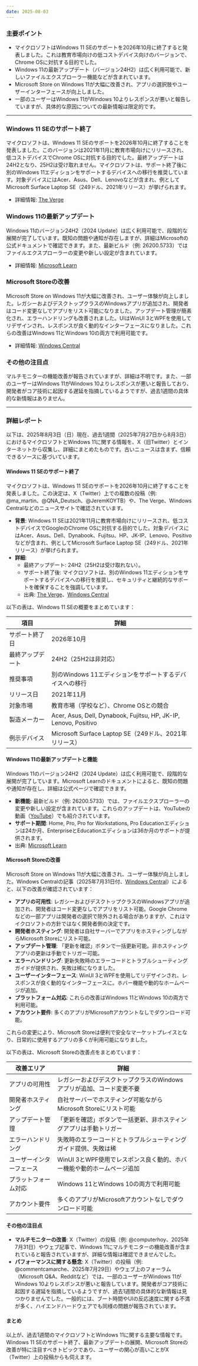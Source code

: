 ```yaml
---
date: 2025-08-03
---
```


### 主要ポイント
- マイクロソフトはWindows 11 SEのサポートを2026年10月に終了すると発表しました。これは教育市場向けの低コストデバイス向けのバージョンで、Chrome OSに対抗する目的でした。
- Windows 11の最新アップデート（バージョン24H2）は広く利用可能で、新しいファイルエクスプローラー機能などが含まれています。
- Microsoft Store on Windows 11が大幅に改善され、アプリの選択肢やユーザーインターフェースが向上しました。
- 一部のユーザーはWindows 11がWindows 10よりレスポンスが悪いと報告していますが、具体的な原因についての最新情報は限定的です。

---

### Windows 11 SEのサポート終了
マイクロソフトは、Windows 11 SEのサポートを2026年10月に終了することを発表しました。このバージョンは2021年11月に教育市場向けにリリースされ、低コストデバイスでChrome OSに対抗する目的でした。最終アップデートは24H2となり、25H2は受け取れません。マイクロソフトは、サポート終了後に別のWindows 11エディションをサポートするデバイスへの移行を推奨しています。対象デバイスにはAcer、Asus、Dell、Lenovoなどが含まれ、例としてMicrosoft Surface Laptop SE（249ドル、2021年リリース）が挙げられます。

- 詳細情報: [The Verge](https://www.theverge.com/news/717253/microsoft-windows-11-se-chrome-os-competitor-end-of-support)

### Windows 11の最新アップデート
Windows 11のバージョン24H2（2024 Update）は広く利用可能で、段階的な展開が完了しています。既知の問題や通知が存在しますが、詳細はMicrosoftの公式ドキュメントで確認できます。また、最新ビルド（例: 26200.5733）ではファイルエクスプローラーの変更や新しい設定が含まれています。

- 詳細情報: [Microsoft Learn](https://learn.microsoft.com/en-us/windows/release-health/windows11-release-information)

### Microsoft Storeの改善
Microsoft Store on Windows 11が大幅に改善され、ユーザー体験が向上しました。レガシーおよびデスクトップクラスのWindowsアプリが追加され、開発者はコード変更なしでアプリをリスト可能になりました。アップデート管理が簡素化され、エラーハンドリングも改善されました。UIはWinUI 3とWPFを使用してリデザインされ、レスポンスが良く動的なインターフェースになりました。これらの改善はWindows 11とWindows 10の両方で利用可能です。

- 詳細情報: [Windows Central](https://www.windowscentral.com/microsoft/windows-11/the-microsoft-store-on-windows-11-is-actually-great-now-heres-why-you-should-be-using-it-in-2025)

### その他の注目点
マルチモニターの機能改善が報告されていますが、詳細は不明です。また、一部のユーザーはWindows 11がWindows 10よりレスポンスが悪いと報告しており、開発者がコア技術に起因する遅延を指摘しているようですが、過去1週間の具体的な新情報はありません。

---

### 詳細レポート

以下は、2025年8月3日（日）現在、過去1週間（2025年7月27日から8月3日）におけるマイクロソフトとWindows 11に関する情報を、X（旧Twitter）とインターネットから収集し、詳細にまとめたものです。古いニュースは含まず、信頼できるソースに基づいています。

#### Windows 11 SEのサポート終了
マイクロソフトは、Windows 11 SEのサポートを2026年10月に終了することを発表しました。この決定は、X（Twitter）上での複数の投稿（例: @ma_martin、@QNA_Deutsch、@JeremKOYTB）や、The Verge、Windows Centralなどのニュースサイトで確認されています。

- **背景**: Windows 11 SEは2021年11月に教育市場向けにリリースされ、低コストデバイスでGoogleのChrome OSに対抗する目的でした。対象デバイスにはAcer、Asus、Dell、Dynabook、Fujitsu、HP、JK-IP、Lenovo、Positivoなどが含まれ、例としてMicrosoft Surface Laptop SE（249ドル、2021年リリース）が挙げられます。
- **詳細**:
  - 最終アップデート: 24H2（25H2は受け取れない）。
  - サポート終了後: マイクロソフトは、別のWindows 11エディションをサポートするデバイスへの移行を推奨し、セキュリティと継続的なサポートを確保することを強調しています。
  - 出典: [The Verge](https://www.theverge.com/news/717253/microsoft-windows-11-se-chrome-os-competitor-end-of-support)、[Windows Central](https://www.windowscentral.com/microsoft/windows/windows-11/microsoft-is-killing-windows-11-se)

以下の表は、Windows 11 SEの概要をまとめています：

| 項目                          | 詳細                                                                 |
|-------------------------------|----------------------------------------------------------------------|
| サポート終了日               | 2026年10月                                                           |
| 最終アップデート             | 24H2（25H2は非対応）                                                 |
| 推奨事項                     | 別のWindows 11エディションをサポートするデバイスへの移行               |
| リリース日                   | 2021年11月                                                           |
| 対象市場                     | 教育市場（学校など）、Chrome OSとの競合                               |
| 製造メーカー                 | Acer, Asus, Dell, Dynabook, Fujitsu, HP, JK-IP, Lenovo, Positivo     |
| 例示デバイス                 | Microsoft Surface Laptop SE（249ドル、2021年リリース）                |

#### Windows 11の最新アップデートと機能
Windows 11のバージョン24H2（2024 Update）は広く利用可能で、段階的な展開が完了しています。Microsoft Learnのドキュメントによると、既知の問題や通知が存在し、詳細は公式ページで確認できます。

- **新機能**: 最新ビルド（例: 26200.5733）では、ファイルエクスプローラーの変更や新しい設定が含まれています。これらのアップデートは、YouTubeの動画（[YouTube](https://www.youtube.com/watch?v=PWfh3s4_b0s)）でも紹介されています。
- **サポート期間**: Home, Pro, Pro for Workstations, Pro Educationエディションは24か月、EnterpriseとEducationエディションは36か月のサポートが提供されます。
- 出典: [Microsoft Learn](https://learn.microsoft.com/en-us/windows/release-health/windows11-release-information)

#### Microsoft Storeの改善
Microsoft Store on Windows 11が大幅に改善され、ユーザー体験が向上しました。Windows Centralの記事（2025年7月31日付、[Windows Central](https://www.windowscentral.com/microsoft/windows-11/the-microsoft-store-on-windows-11-is-actually-great-now-heres-why-you-should-be-using-it-in-2025)）によると、以下の改善が確認されています：

- **アプリの可用性**: レガシーおよびデスクトップクラスのWindowsアプリが追加され、開発者はコード変更なしでアプリをリスト可能。Google Chromeなどの一部アプリは開発者の選択で除外される場合がありますが、これはマイクロソフトの方針ではなく開発者側の決定です。
- **開発者ホスティング**: 開発者は自社サーバーでアプリをホスティングしながらMicrosoft Storeにリスト可能。
- **アップデート管理**: 「更新を確認」ボタンで一括更新可能。非ホスティングアプリの更新は手動でトリガー可能。
- **エラーハンドリング**: 更新失敗時のエラーコードとトラブルシューティングガイドが提供され、失敗は稀になりました。
- **ユーザーインターフェース**: WinUI 3とWPFを使用してリデザインされ、レスポンスが良く動的なインターフェースに。ホバー機能や動的なホームページが追加。
- **プラットフォーム対応**: これらの改善はWindows 11とWindows 10の両方で利用可能。
- **アカウント要件**: 多くのアプリがMicrosoftアカウントなしでダウンロード可能。

これらの変更により、Microsoft Storeは便利で安全なマーケットプレイスとなり、日常的に使用するアプリの多くが利用可能になりました。

以下の表は、Microsoft Storeの改善点をまとめています：

| 改善エリア                     | 詳細                                                                                     |
|--------------------------------|-----------------------------------------------------------------------------------------|
| アプリの可用性                | レガシーおよびデスクトップクラスのWindowsアプリが追加、コード変更不要                     |
| 開発者ホスティング             | 自社サーバーでホスティング可能ながらMicrosoft Storeにリスト可能                           |
| アップデート管理               | 「更新を確認」ボタンで一括更新、非ホスティングアプリは手動トリガー                        |
| エラーハンドリング             | 失敗時のエラーコードとトラブルシューティングガイド提供、失敗は稀                           |
| ユーザーインターフェース       | WinUI 3とWPF使用でレスポンス良く動的、ホバー機能や動的ホームページ追加                  |
| プラットフォーム対応           | Windows 11とWindows 10の両方で利用可能                                                   |
| アカウント要件                 | 多くのアプリがMicrosoftアカウントなしでダウンロード可能                                   |

#### その他の注目点
- **マルチモニターの改善**: X（Twitter）の投稿（例: @computerhoy、2025年7月31日）やウェブ記事で、Windows 11にマルチモニターの機能改善が含まれていると報告されていますが、詳細な情報は確認できませんでした。
- **パフォーマンスに関する懸念**: X（Twitter）の投稿（例: @commentcamarche、2025年7月29日）やウェブ上のフォーラム（Microsoft Q&A、Redditなど）では、一部のユーザーがWindows 11がWindows 10よりレスポンスが悪いと報告しています。開発者がコア技術に起因する遅延を指摘しているようですが、過去1週間の具体的な新情報は見つかりませんでした。一般的には、ブート時間やUIの反応速度に関する不満が多く、ハイエンドハードウェアでも同様の問題が報告されています。

#### まとめ
以上が、過去1週間のマイクロソフトとWindows 11に関する主要な情報です。Windows 11 SEのサポート終了、最新アップデートの展開、Microsoft Storeの改善が特に注目すべきトピックであり、ユーザーの関心が高いことがX（Twitter）上の投稿からも伺えます。